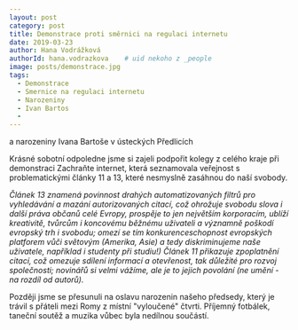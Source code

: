 ```yaml
---
layout: post
category: post
title: Demonstrace proti směrnici na regulaci internetu   
date: 2019-03-23
author: Hana Vodrážková
authorId: hana.vodrazkova    # uid nekoho z _people
image: posts/demonstrace.jpg
tags:
  - Demonstrace
  - Smernice na regulaci internetu
  - Narozeniny
  - Ivan Bartos
  - 
---
```


a narozeniny Ivana Bartoše v ústeckých Předlicích
 
Krásné sobotní odpoledne jsme si zajeli podpořit kolegy z celého kraje při demonstraci Zachraňte internet, která seznamovala veřejnost 
s problematickými články 11 a 13, které nesmyslně zasáhnou do naší svobody.

*Článek 13 znamená povinnost drahých automatizovaných filtrů pro vyhledávání a mazání autorizovaných citací, což ohrožuje svobodu slova i další práva občanů celé Evropy, prospěje to jen největším korporacím, ublíží kreativitě, tvůrcům i koncovému běžnému uživateli a významně poškodí evropský trh i svobodu; omezí se tím konkurenceschopnost evropských platforem vůči světovým (Amerika, Asie) a tedy diskriminujeme naše uživatele, například i studenty při studiu!)
Článek 11 přikazuje zpoplatnění citací, což omezuje sdílení informací a otevřenost, tak důležité pro rozvoj společnosti; novinářů si velmi vážíme, ale je to jejich povolání (ne umění - na rozdíl od autorů).*

Později jsme se přesunuli na oslavu narozenin našeho předsedy, který je trávil s přáteli mezi Romy z místní "vyloučené" čtvrti.
Příjemný fotbálek, taneční soutěž a muzika vůbec byla nedílnou součástí.
